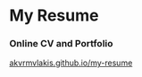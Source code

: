 # My Resume

### Online CV and Portfolio

[akvrmvlakis.github.io/my-resume](https://akvrmvlakis.github.io/myresume)
